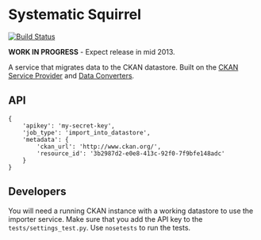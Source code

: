 # Systematic Squirrel

[![Build Status](https://travis-ci.org/okfn/systematic-squirrel.png)](https://travis-ci.org/okfn/systematic-squirrel)

__WORK IN PROGRESS__ - Expect release in mid 2013.

A service that migrates data to the CKAN datastore. Built on the [CKAN Service Provider](https://github.com/okfn/ckan-service-provider) and [Data Converters](https://github.com/okfn/dataconverters).

## API

```
{
    'apikey': 'my-secret-key',
    'job_type': 'import_into_datastore',
    'metadata': {
        'ckan_url': 'http://www.ckan.org/',
        'resource_id': '3b2987d2-e0e8-413c-92f0-7f9bfe148adc'
    }
}
```

## Developers

You will need a running CKAN instance with a working datastore to use the importer service. Make sure that you add the API key to the `tests/settings_test.py`. Use `nosetests` to run the tests.
